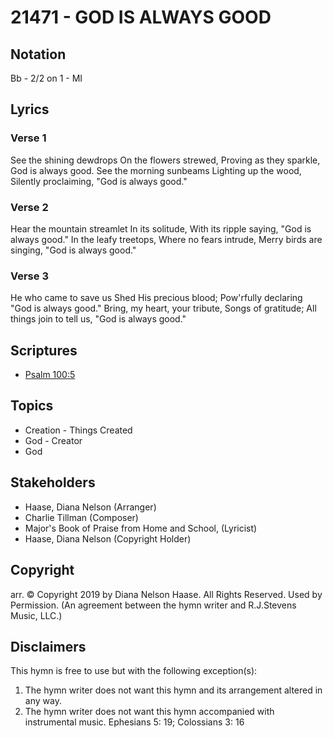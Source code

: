 # 21471 - GOD IS ALWAYS GOOD

## Notation

Bb - 2/2 on 1 - MI

## Lyrics

### Verse 1

See the shining dewdrops On the flowers strewed, Proving as they sparkle, God is always good. See the morning sunbeams Lighting up the wood, Silently proclaiming, "God is always good."


### Verse 2

Hear the mountain streamlet In its solitude, With its ripple saying, "God is always good." In the leafy treetops, Where no fears intrude, Merry birds are singing, "God is always good."


### Verse 3

He who came to save us Shed His precious blood; Pow'rfully declaring "God is always good." Bring, my heart, your tribute, Songs of gratitude; All things join to tell us, "God is always good."


## Scriptures

- [Psalm 100:5](https://www.biblegateway.com/passage/?search=Psalm%20100%3A5)

## Topics

- Creation - Things Created
- God - Creator
- God

## Stakeholders

- Haase, Diana Nelson (Arranger)
- Charlie Tillman (Composer)
- Major's Book of Praise from Home and School, (Lyricist)
- Haase, Diana Nelson (Copyright Holder)

## Copyright

arr. © Copyright 2019 by Diana Nelson Haase. All Rights Reserved. Used by Permission.
(An agreement between the hymn writer and R.J.Stevens Music, LLC.)

## Disclaimers

This hymn is free to use but with the following exception(s):
1. The hymn writer does not want this hymn and its arrangement altered in any way.
2. The hymn writer does not want this hymn accompanied with instrumental music.
Ephesians 5: 19; Colossians 3: 16

